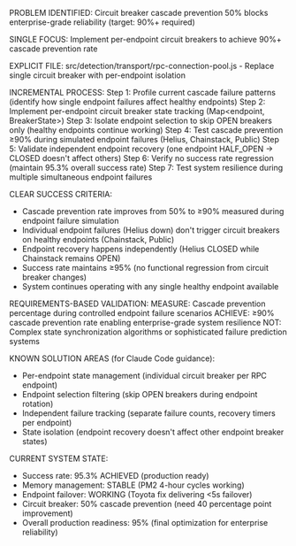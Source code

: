 PROBLEM IDENTIFIED: Circuit breaker cascade prevention 50% blocks enterprise-grade reliability (target: 90%+ required)

SINGLE FOCUS: Implement per-endpoint circuit breakers to achieve 90%+ cascade prevention rate

EXPLICIT FILE: src/detection/transport/rpc-connection-pool.js - Replace single circuit breaker with per-endpoint isolation

INCREMENTAL PROCESS:
Step 1: Profile current cascade failure patterns (identify how single endpoint failures affect healthy endpoints)
Step 2: Implement per-endpoint circuit breaker state tracking (Map<endpoint, BreakerState>)
Step 3: Isolate endpoint selection to skip OPEN breakers only (healthy endpoints continue working)
Step 4: Test cascade prevention ≥90% during simulated endpoint failures (Helius, Chainstack, Public)
Step 5: Validate independent endpoint recovery (one endpoint HALF_OPEN → CLOSED doesn't affect others)
Step 6: Verify no success rate regression (maintain 95.3% overall success rate)
Step 7: Test system resilience during multiple simultaneous endpoint failures

CLEAR SUCCESS CRITERIA:
- Cascade prevention rate improves from 50% to ≥90% measured during endpoint failure simulation
- Individual endpoint failures (Helius down) don't trigger circuit breakers on healthy endpoints (Chainstack, Public)
- Endpoint recovery happens independently (Helius CLOSED while Chainstack remains OPEN)
- Success rate maintains ≥95% (no functional regression from circuit breaker changes)
- System continues operating with any single healthy endpoint available

REQUIREMENTS-BASED VALIDATION:
MEASURE: Cascade prevention percentage during controlled endpoint failure scenarios
ACHIEVE: ≥90% cascade prevention rate enabling enterprise-grade system resilience
NOT: Complex state synchronization algorithms or sophisticated failure prediction systems

KNOWN SOLUTION AREAS (for Claude Code guidance):
- Per-endpoint state management (individual circuit breaker per RPC endpoint)
- Endpoint selection filtering (skip OPEN breakers during endpoint rotation)
- Independent failure tracking (separate failure counts, recovery timers per endpoint)
- State isolation (endpoint recovery doesn't affect other endpoint breaker states)

CURRENT SYSTEM STATE:
- Success rate: 95.3% ACHIEVED (production ready)
- Memory management: STABLE (PM2 4-hour cycles working)
- Endpoint failover: WORKING (Toyota fix delivering <5s failover)
- Circuit breaker: 50% cascade prevention (need 40 percentage point improvement)
- Overall production readiness: 95% (final optimization for enterprise reliability)